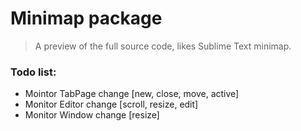 # Minimap package
> A preview of the full source code, likes Sublime Text minimap.


### Todo list:

* Mointor TabPage change [new, close, move, active]
* Monitor Editor change [scroll, resize, edit]
* Monitor Window change [resize]
